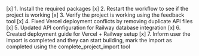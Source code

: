 [x] 1. Install the required packages
[x] 2. Restart the workflow to see if the project is working
[x] 3. Verify the project is working using the feedback tool
[x] 4. Fixed Vercel deployment conflicts by removing duplicate API files
[x] 5. Updated API configuration for Railway database integration
[x] 6. Created deployment guide for Vercel + Railway setup
[x] 7. Inform user the import is completed and they can start building, mark the import as completed using the complete_project_import tool